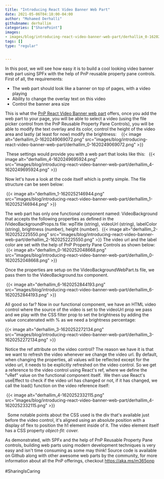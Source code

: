 ```yaml
---
title: "Introducing React Video Banner Web Part"
date: 2021-05-06T04:18:00-04:00
author: "Mohamed Derhalli"
githubname: derhallim
categories: ["SharePoint"]
images:
- images/blog/introducing-react-video-banner-web-part/derhallim_0-1620249069072.png
tags: []
type: "regular"


---
```


In this post, we will see how easy it is to build a cool looking video
banner web part using SPFx with the help of PnP reusable property pane
controls. First of all, the requirements: 

-   The web part should look like a banner on top of pages, with a video
    playing
-   Ability to change the overlay text on this video
-   Control the banner area size

This is what the [PnP React Video Banner web
part](https://github.com/pnp/sp-dev-fx-webparts/tree/main/samples/react-video-banner "PnP React Video Banner web part")
offers, once you add the web part to your page, you will be able to
select a video (using the file picker control from the PnP Reusable
Property Pane Controls), you will be able to modify the text overlay and
its color, control the height of the video area and lastly (at least for
now) modify the brightness: 
  {{< image alt="derhallim_0-1620249069072.png" src="images/blog/introducing-react-video-banner-web-part/derhallim_0-1620249069072.png" >}}

 These settings would provide you with a web part that looks like this: 
 {{< image alt="derhallim_4-1620249695924.png" src="images/blog/introducing-react-video-banner-web-part/derhallim_4-1620249695924.png" >}}
 

Now let's have a look at the code itself which is pretty simple. The
file structure can be seen below:


 {{< image alt="derhallim_1-1620252146944.png" src="images/blog/introducing-react-video-banner-web-part/derhallim_1-1620252146944.png" >}}
 

The web part has only one functional component named: VideoBackground
that accepts the following properties as defined in the
IVideoBackgroundProps.ts file: wpTitle (string), videoUrl (string),
labelColor (string), brightness (number), height (number).
 {{< image alt="derhallim_2-1620252225550.png" src="images/blog/introducing-react-video-banner-web-part/derhallim_2-1620252225550.png" >}}
The video url and the label color are set with the help of PnP Property
Pane Controls as shown below: 
 {{< image alt="derhallim_0-1620252048668.png" src="images/blog/introducing-react-video-banner-web-part/derhallim_0-1620252048668.png" >}}


Once the properties are setup on the VideoBackgroundWebPart.ts file, we
pass them to the VideoBackground.tsx component. 


 {{< image alt="derhallim_6-1620252844193.png" src="images/blog/introducing-react-video-banner-web-part/derhallim_6-1620252844193.png" >}}


All good so far? Now in our functional component, we have an HTML video
control where the source of the video is set to the videoUrl prop we
pass and we play with the CSS filter prop to set the brightness by
adding the value concatenated with % as we need a brightness
percentage: 

{{< image alt="derhallim_3-1620252272134.png" src="images/blog/introducing-react-video-banner-web-part/derhallim_3-1620252272134.png" >}}

Notice the ref attribute on the video control? The reason we have it is
that we want to refresh the video whenever we change the video url. By
default, when changing the properties, all values will be reflected
except for the video url, it needs to be explicitly refreshed on the
video control. So we get a reference to the video control using React's
ref, where we define the "vRef" value on the functional component
itself. 
We then use React's useEffect to check if the video url has changed or
not, if it has changed, we call the load() function on the video
reference itself: 

 {{< image alt="derhallim_4-1620252332115.png" src="images/blog/introducing-react-video-banner-web-part/derhallim_4-1620252332115.png" >}}

 
Some notable points about the CSS used is the div that's available just
before the video control, it's aligned using an absolute position with
a display of flex to position the h1 element inside of it. The video
element itself has a CSS property *object-fit: cover.*


As demonstrated, with SPFx and the help of PnP Reusable Property Pane
controls, building web parts using modern development techniques is very
easy and isn't time consuming as some may think! Source code is
available on Github along with other awesome web parts by the community,
for more information about all the PnP offerings,
checkout <https://aka.ms/m365pnp> \
\
#SharingIsCaring
